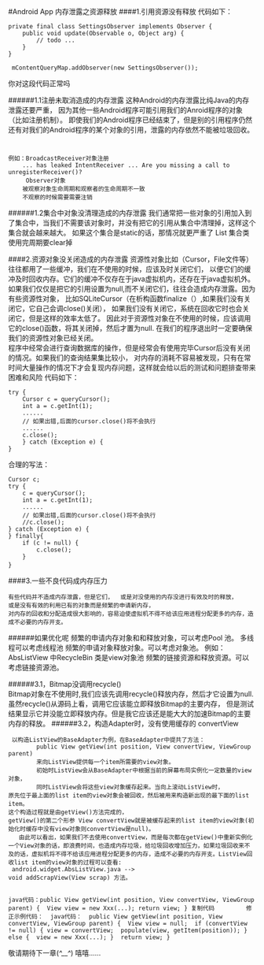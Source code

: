 #Android App 内存泄露之资源释放
####1.引用资源没有释放
代码如下：
		
	private final class SettingsObserver implements Observer {
	    public void update(Observable o, Object arg) {
	        // todo ...
	    }   
	}
	 
	 mContentQueryMap.addObserver(new SettingsObserver());
	
   你对这段代码正常吗

######1.1注册未取消造成的内存泄露 
	这种Android的内存泄露比纯Java的内存泄露还要严重，
	因为其他一些Android程序可能引用我们的Anroid程序的对象（比如注册机制）。
	即使我们的Android程序已经结束了，但是别的引用程序仍然还有对我们的Android程序的某个对象的引用，泄露的内存依然不能被垃圾回收。
    
#

	例如：BroadcastReceiver对象注册
        ... has leaked IntentReceiver ... Are you missing a call to unregisterReceiver()?
     	 Observer对象
	    被观察对象生命周期和观察者的生命周期不一致
		不观察的时候需要需要注销


######1.2集合中对象没清理造成的内存泄露
	我们通常把一些对象的引用加入到了集合中，当我们不需要该对象时，并没有把它的引用从集合中清理掉，这样这个集合就会越来越大。
	如果这个集合是static的话，那情况就更严重了
    List<Object> 集合类使用完周期要clear掉
   



####2.资源对象没关闭造成的内存泄露
	资源性对象比如（Cursor，File文件等）往往都用了一些缓冲，我们在不使用的时候，应该及时关闭它们，
	以便它们的缓冲及时回收内存。它们的缓冲不仅存在于java虚拟机内，还存在于java虚拟机外。
	如果我们仅仅是把它的引用设置为null,而不关闭它们，往往会造成内存泄露。因为有些资源性对象，
	比如SQLiteCursor（在析构函数finalize（）,如果我们没有关闭它，它自己会调close()关闭），
	如果我们没有关闭它，系统在回收它时也会关闭它，但是这样的效率太低了。
	因此对于资源性对象在不使用的时候，应该调用它的close()函数，将其关闭掉，然后才置为null.
	在我们的程序退出时一定要确保我们的资源性对象已经关闭。      
	程序中经常会进行查询数据库的操作，但是经常会有使用完毕Cursor后没有关闭的情况。如果我们的查询结果集比较小，
	对内存的消耗不容易被发现，只有在常时间大量操作的情况下才会复现内存问题，这样就会给以后的测试和问题排查带来困难和风险
代码如下：

    try {  
	    Cursor c = queryCursor();  
	    int a = c.getInt(1);  
	    ......
	    // 如果出错,后面的cursor.close()将不会执行
	    ...... 
	    c.close();  
	    } catch (Exception e) {  
    }  
合理的写法：
  
	Cursor c;
	try {  
	    c = queryCursor();  
	    int a = c.getInt(1);  
	    ......
	    // 如果出错,后面的cursor.close()将不会执行
	    //c.close();  
	} catch (Exception e) {  
	} finally{
	    if (c != null) {
	        c.close();
	    }
	}　

####3.一些不良代码成内存压力

    有些代码并不造成内存泄露，但是它们，	或是对没使用的内存没进行有效及时的释放，
    或是没有有效的利用已有的对象而是频繁的申请新内存，
	对内存的回收和分配造成很大影响的，容易迫使虚拟机不得不给该应用进程分配更多的内存，造成不必要的内存开支。
    
######如果优化呢
	频繁的申请内存对象和和释放对象，可以考虑Pool 池。
    多线程可以考虑线程池
    频繁的申请对象释放对象。可以考虑对象池。 例如：AbsListView 中RecycleBin 类是view对象池
    频繁的链接资源和释放资源。可以考虑链接资源池。


######3.1，Bitmap没调用recycle()      
    Bitmap对象在不使用时,我们应该先调用recycle()释放内存，然后才它设置为null.
	虽然recycle()从源码上看，调用它应该能立即释放Bitmap的主要内存，
	但是测试结果显示它并没能立即释放内存。但是我它应该还是能大大的加速Bitmap的主要内存的释放。
######3.2，构造Adapter时，没有使用缓存的 convertView
     
     以构造ListView的BaseAdapter为例，在BaseAdapter中提共了方法：
	        public View getView(int position, View convertView, ViewGroup parent)    
		    来向ListView提供每一个item所需要的view对象。
			初始时ListView会从BaseAdapter中根据当前的屏幕布局实例化一定数量的view对象，
			同时ListView会将这些view对象缓存起来。当向上滚动ListView时，
	原先位于最上面的list item的view对象会被回收，然后被用来构造新出现的最下面的list item。
	这个构造过程就是由getView()方法完成的，
	getView()的第二个形参 View convertView就是被缓存起来的list item的view对象(初始化时缓存中没有view对象则convertView是null)。  
       由此可以看出，如果我们不去使用convertView，而是每次都在getView()中重新实例化一个View对象的话，即浪费时间，也造成内存垃圾，给垃圾回收增加压力，如果垃圾回收来不及的话，虚拟机将不得不给该应用进程分配更多的内存，造成不必要的内存开支。ListView回收list item的view对象的过程可以查看:    
     android.widget.AbsListView.java --> 
	void addScrapView(View scrap) 方法。 
 

	java代码：public View getView(int position, View convertView, ViewGroup parent) {  View view = new Xxx(...); return view; } 复制代码         修正示例代码：  java代码：  public View getView(int position, View convertView, ViewGroup parent) {  View view = null;  if (convertView != null) { view = convertView;  populate(view, getItem(position)); } else {  view = new Xxx(...); }  return view; }

敬请期待下一章(*^__^*) 嘻嘻……
	